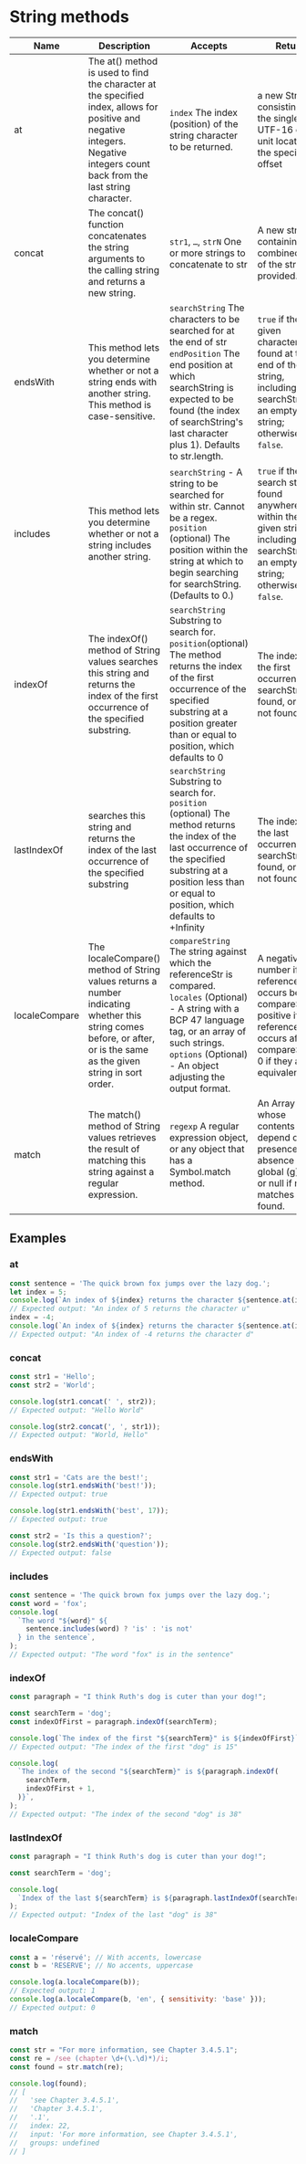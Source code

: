 
# String methods

| Name | Description | Accepts | Return | Example |
| ---- | ----------- | ------- | ------ | ------- |
| at   | The at() method is used to find the character at the specified index, allows for positive and negative integers. Negative integers count back from the last string character.  | `index` The index (position) of the string character to be returned. | a new String consisting of the single UTF-16 code unit located at the specified offset | string.at(index) <br>[at](#at) |
| concat | The concat() function concatenates the string arguments to the calling string and returns a new string. | `str1`, `…`, `strN` One or more strings to concatenate to str| A new string containing the combined text of the strings provided. | concat(str1, str2) <br>[concat](#concat) |
| endsWith | This method lets you determine whether or not a string ends with another string. This method is case-sensitive. |  `searchString` The characters to be searched for at the end of str <br> `endPosition` The end position at which searchString is expected to be found (the index of searchString's last character plus 1). Defaults to str.length. | `true` if the given characters are found at the end of the string, including when searchString is an empty string; otherwise, `false`. | string.endsWith(searchString, endPosition*) <br>   [endsWith](https://github.com/acvetochka/useful-links/blob/main/Frontend/JavaScript.md#endsWith) |
| includes | This method lets you determine whether or not a string includes another string. | `searchString` - A string to be searched for within str. Cannot be a regex.  <br>  `position` (optional) The position within the string at which to begin searching for searchString. (Defaults to 0.) | `true` if the search string is found anywhere within the given string, including when searchString is an empty string; otherwise, `false`. | string.includes(searchString, position*)<br> [includes](https://github.com/acvetochka/useful-links/blob/main/Frontend/JavaScript.md#includes) |
| indexOf | The indexOf() method of String values searches this string and returns the index of the first occurrence of the specified substring. | `searchString` Substring to search for. <br> `position`(optional) The method returns the index of the first occurrence of the specified substring at a position greater than or equal to position, which defaults to 0 | The index of the first occurrence of searchString found, or -1 if not found. | string.indexOf(searchString, position*)<br> [indexOf](https://github.com/acvetochka/useful-links/blob/main/Frontend/JavaScript.md#indexOf)  |
| lastIndexOf | searches this string and returns the index of the last occurrence of the specified substring | `searchString` Substring to search for.  <br> `position` (optional) The method returns the index of the last occurrence of the specified substring at a position less than or equal to position, which defaults to +Infinity | The index of the last occurrence of searchString found, or -1 if not found. | string.lastIndexOf(searchString, position) <br> [lastIndexOf](https://github.com/acvetochka/useful/blob/main/Frontend/JavaScript/String-methods.md#lastindexof) |
| localeCompare | The localeCompare() method of String values returns a number indicating whether this string comes before, or after, or is the same as the given string in sort order. | `compareString` The string against which the referenceStr is compared. <br> `locales` (Optional) - A string with a BCP 47 language tag, or an array of such strings. <br> `options` (Optional) - An object adjusting the output format. | A negative number if referenceStr occurs before compareString; positive if the referenceStr occurs after compareString; 0 if they are equivalent. | localeCompare(compareString, locales, options) <br> [localeCompare](https://github.com/acvetochka/useful/blob/main/Frontend/JavaScript/String-methods.md#localeCompare) |
| match |The match() method of String values retrieves the result of matching this string against a regular expression. | `regexp` A regular expression object, or any object that has a Symbol.match method. | An Array whose contents depend on the presence or absence of the global (g) flag, or null if no matches are found. | match(regexp) <br> [match](https://github.com/acvetochka/useful/blob/main/Frontend/JavaScript/String-methods.md#match) |

## Examples
### at
```javaScript
const sentence = 'The quick brown fox jumps over the lazy dog.';
let index = 5;
console.log(`An index of ${index} returns the character ${sentence.at(index)}`);
// Expected output: "An index of 5 returns the character u"
index = -4;
console.log(`An index of ${index} returns the character ${sentence.at(index)}`);
// Expected output: "An index of -4 returns the character d"
```

### concat 
```javaScript
const str1 = 'Hello';
const str2 = 'World';

console.log(str1.concat(' ', str2));
// Expected output: "Hello World"

console.log(str2.concat(', ', str1));
// Expected output: "World, Hello"
```

### endsWith

```javaScript
const str1 = 'Cats are the best!';
console.log(str1.endsWith('best!'));
// Expected output: true

console.log(str1.endsWith('best', 17));
// Expected output: true

const str2 = 'Is this a question?';
console.log(str2.endsWith('question'));
// Expected output: false
```

### includes 
```javaScript
const sentence = 'The quick brown fox jumps over the lazy dog.';
const word = 'fox';
console.log(
  `The word "${word}" ${
    sentence.includes(word) ? 'is' : 'is not'
  } in the sentence`,
);
// Expected output: "The word "fox" is in the sentence"
```

### indexOf 
```javaScript
const paragraph = "I think Ruth's dog is cuter than your dog!";

const searchTerm = 'dog';
const indexOfFirst = paragraph.indexOf(searchTerm);

console.log(`The index of the first "${searchTerm}" is ${indexOfFirst}`);
// Expected output: "The index of the first "dog" is 15"

console.log(
  `The index of the second "${searchTerm}" is ${paragraph.indexOf(
    searchTerm,
    indexOfFirst + 1,
  )}`,
);
// Expected output: "The index of the second "dog" is 38"
```

### lastIndexOf 
```javaScript
const paragraph = "I think Ruth's dog is cuter than your dog!";

const searchTerm = 'dog';

console.log(
  `Index of the last ${searchTerm} is ${paragraph.lastIndexOf(searchTerm)}`,
);
// Expected output: "Index of the last "dog" is 38"
```

### localeCompare
```javaScript
const a = 'réservé'; // With accents, lowercase
const b = 'RESERVE'; // No accents, uppercase

console.log(a.localeCompare(b));
// Expected output: 1
console.log(a.localeCompare(b, 'en', { sensitivity: 'base' }));
// Expected output: 0
```

### match
```javaScript
const str = "For more information, see Chapter 3.4.5.1";
const re = /see (chapter \d+(\.\d)*)/i;
const found = str.match(re);

console.log(found);
// [
//   'see Chapter 3.4.5.1',
//   'Chapter 3.4.5.1',
//   '.1',
//   index: 22,
//   input: 'For more information, see Chapter 3.4.5.1',
//   groups: undefined
// ]
```
